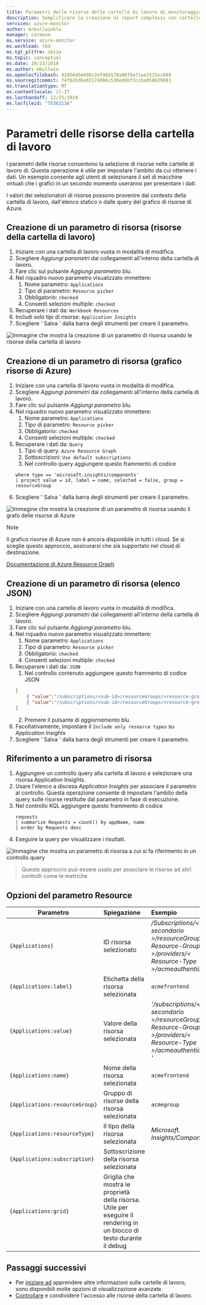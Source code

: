 ```yaml
---
title: Parametri delle risorse delle cartelle di lavoro di monitoraggio di Azure
description: Semplificare la creazione di report complessi con cartelle di lavoro con parametri predefinite e personalizzate
services: azure-monitor
author: mrbullwinkle
manager: carmonm
ms.service: azure-monitor
ms.workload: tbd
ms.tgt_pltfrm: ibiza
ms.topic: conceptual
ms.date: 10/23/2019
ms.author: mbullwin
ms.openlocfilehash: 02456d6e690c2ef96b578a00f8e71ae2515ec089
ms.sourcegitcommit: f4f626d6e92174086c530ed9bf3ccbe058639081
ms.translationtype: MT
ms.contentlocale: it-IT
ms.lasthandoff: 12/25/2019
ms.locfileid: "75363116"
---
```

# <a name="workbook-resource-parameters"></a>Parametri delle risorse della cartella di lavoro

I parametri delle risorse consentono la selezione di risorse nelle cartelle di lavoro di. Questa operazione è utile per impostare l'ambito da cui ottenere i dati. Un esempio consente agli utenti di selezionare il set di macchine virtuali che i grafici in un secondo momento useranno per presentare i dati.

I valori dei selezionatori di risorse possono provenire dal contesto della cartella di lavoro, dall'elenco statico o dalle query del grafico di risorse di Azure.

## <a name="creating-a-resource-parameter-workbook-resources"></a>Creazione di un parametro di risorsa (risorse della cartella di lavoro)
1. Iniziare con una cartella di lavoro vuota in modalità di modifica.
2. Scegliere _Aggiungi parametri_ dai collegamenti all'interno della cartella di lavoro.
3. Fare clic sul pulsante _Aggiungi parametro_ blu.
4. Nel riquadro nuovo parametro visualizzato immettere:
    1. Nome parametro: `Applications`
    2. Tipo di parametro: `Resource picker`
    3. Obbligatorio: `checked`
    4. Consenti selezioni multiple: `checked`
5. Recuperare i dati da: `Workbook Resources`
6. Includi solo tipi di risorse: `Application Insights`
7. Scegliere ' Salva ' dalla barra degli strumenti per creare il parametro.

![Immagine che mostra la creazione di un parametro di risorsa usando le risorse della cartella di lavoro](./media/workbooks-resources/resource-create.png)

## <a name="creating-a-resource-parameter-azure-resource-graph"></a>Creazione di un parametro di risorsa (grafico risorse di Azure)
1. Iniziare con una cartella di lavoro vuota in modalità di modifica.
2. Scegliere _Aggiungi parametri_ dai collegamenti all'interno della cartella di lavoro.
3. Fare clic sul pulsante _Aggiungi parametro_ blu.
4. Nel riquadro nuovo parametro visualizzato immettere:
    1. Nome parametro: `Applications`
    2. Tipo di parametro: `Resource picker`
    3. Obbligatorio: `checked`
    4. Consenti selezioni multiple: `checked`
5. Recuperare i dati da: `Query`
    1. Tipo di query: `Azure Resource Graph`
    2. Sottoscrizioni: `Use default subscriptions`
    3. Nel controllo query aggiungere questo frammento di codice
    ```kusto
    where type == 'microsoft.insights/components'
    | project value = id, label = name, selected = false, group = resourceGroup
    ```
7. Scegliere ' Salva ' dalla barra degli strumenti per creare il parametro.

![Immagine che mostra la creazione di un parametro di risorsa usando il grafo delle risorse di Azure](./media/workbooks-resources/resource-query.png)

> [!NOTE]
> Il grafico risorse di Azure non è ancora disponibile in tutti i cloud. Se si sceglie questo approccio, assicurarsi che sia supportato nel cloud di destinazione.

[Documentazione di Azure Resource Graph](https://docs.microsoft.com/azure/governance/resource-graph/overview)

## <a name="creating-a-resource-parameter--json-list"></a>Creazione di un parametro di risorsa (elenco JSON)
1. Iniziare con una cartella di lavoro vuota in modalità di modifica.
2. Scegliere _Aggiungi parametri_ dai collegamenti all'interno della cartella di lavoro.
3. Fare clic sul pulsante _Aggiungi parametro_ blu.
4. Nel riquadro nuovo parametro visualizzato immettere:
    1. Nome parametro: `Applications`
    2. Tipo di parametro: `Resource picker`
    3. Obbligatorio: `checked`
    4. Consenti selezioni multiple: `checked`
5. Recuperare i dati da: `JSON`
    1. Nel controllo contenuto aggiungere questo frammento di codice JSON
    ```json
    [
        { "value":"/subscriptions/<sub-id>/resourceGroups/<resource-group>/providers/<resource-type>/acmeauthentication", "label": "acmeauthentication", "selected":true, "group":"Acme Backend" },
        { "value":"/subscriptions/<sub-id>/resourceGroups/<resource-group>/providers/<resource-type>/acmeweb", "label": "acmeweb", "selected":false, "group":"Acme Frontend" }
    ]
    ```
    2. Premere il pulsante di _aggiornamento_ blu.
6. Facoltativamente, impostare il `Include only resource types` su _Application Insights_
7. Scegliere ' Salva ' dalla barra degli strumenti per creare il parametro.

## <a name="referencing-a-resource-parameter"></a>Riferimento a un parametro di risorsa
1. Aggiungere un controllo query alla cartella di lavoro e selezionare una risorsa Application Insights.
2. Usare l'elenco a discesa _Application Insights_ per associare il parametro al controllo. Questa operazione consente di impostare l'ambito della query sulle risorse restituite dal parametro in fase di esecuzione.
4. Nel controllo KQL aggiungere questo frammento di codice
    ```kusto
    requests
    | summarize Requests = count() by appName, name
    | order by Requests desc
    ```
5. Eseguire la query per visualizzare i risultati. 

![Immagine che mostra un parametro di risorsa a cui si fa riferimento in un controllo query](./media/workbooks-resources/resource-reference.png)

> Questo approccio può essere usato per associare le risorse ad altri controlli come le metriche.

## <a name="resource-parameter-options"></a>Opzioni del parametro Resource
| Parametro | Spiegazione | Esempio |
| ------------- |:-------------|:-------------|
| `{Applications}` | ID risorsa selezionato | _/Subscriptions/< ID secondario >/resourceGroups/< Resource-Group >/providers/< Resource-Type >/acmeauthentication_ |
| `{Applications:label}` | Etichetta della risorsa selezionata | `acmefrontend` |
| `{Applications:value}` | Valore della risorsa selezionata | _'/subscriptions/< ID secondario >/resourceGroups/< Resource-Group >/providers/< Resource-Type >/acmeauthentication '_ |
| `{Applications:name}` | Nome della risorsa selezionata | `acmefrontend` |
| `{Applications:resourceGroup}` | Gruppo di risorse della risorsa selezionata | `acmegroup` |
| `{Applications:resourceType}` | Il tipo della risorsa selezionata | _Microsoft. Insights/Components_ |
| `{Applications:subscription}` | Sottoscrizione della risorsa selezionata |  |
| `{Applications:grid}` | Griglia che mostra le proprietà della risorsa. Utile per eseguire il rendering in un blocco di testo durante il debug  |  |

## <a name="next-steps"></a>Passaggi successivi

* Per [iniziare ad](workbooks-visualizations.md) apprendere altre informazioni sulle cartelle di lavoro, sono disponibili molte opzioni di visualizzazione avanzate.
* [Controllare](workbooks-access-control.md) e condividere l'accesso alle risorse della cartella di lavoro.
